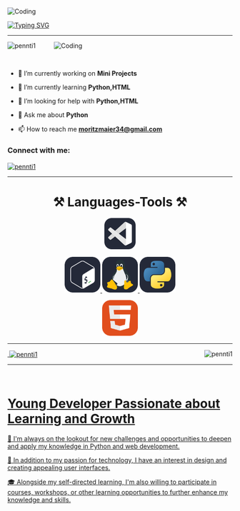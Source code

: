 <img align="center" alt="Coding" width="400" src="https://gifdb.com/images/high/coding-animated-laptop-flow-stream-ja04010rm5o68zfk.gif">


<a href="https://git.io/typing-svg"><img src="https://readme-typing-svg.demolab.com?font=Product+Sans&size=50&pause=1000&color=303092FF&background=FFFFFF00&center=true&vCenter=true&random=false&width=900&lines=Hi%F0%9F%91%8B%2C I'm  Moritz Maier;I'm+16+years+old+and+from+Germany" alt="Typing SVG" title="Laptop"/></a>


<hr>



<img align="right" alt="Coding" width="400" src="https://cdn.dribbble.com/users/330915/screenshots/3587000/media/cf9c914d04e017ab821bab2ee0bb87cb.gif">


<p align="left"> <img src="https://komarev.com/ghpvc/?username=pennti1&label=Profile%20views&color=0e75b6&style=flat" alt="pennti1" /> </p>

<p align="left"> <a href="https://twitter.com/" target="blank"><img src="https://img.shields.io/twitter/follow/?logo=twitter&style=for-the-badge" alt="" /></a> </p>

- 🔭 I’m currently working on **Mini Projects**

- 🌱 I’m currently learning **Python,HTML**

- 🤝 I’m looking for help with **Python,HTML**

- 💬 Ask me about **Python**

- 📫 How to reach me **moritzmaier34@gmail.com**

<h3 align="left">Connect with me:</h3>
<p align="left">
<a href=https://www.youtube.com/@pennti/featured" target="blank"><img align="center" src="https://raw.githubusercontent.com/rahuldkjain/github-profile-readme-generator/master/src/images/icons/Social/youtube.svg" alt="pennti1" height="30" width="40" /></a>
</p>
<hr>

<h1 align="center">⚒️ Languages-Tools ⚒️</h1>
<p align="center"> <a href="https://code.visualstudio.com" target="_blank" rel="noreferrer" > <img src="https://raw.githubusercontent.com/tandpfun/skill-icons/65dea6c4eaca7da319e552c09f4cf5a9a8dab2c8/icons/VSCode-Dark.svg" alt="VS-CODE" width="70" height="70"</p>
<p align="center"> <a href="https://www.gnu.org/software/bash/" target="_blank" rel="noreferrer"> <img src="https://raw.githubusercontent.com/tandpfun/skill-icons/65dea6c4eaca7da319e552c09f4cf5a9a8dab2c8/icons/Bash-Dark.svg" alt="bash" width="80" height="80"/> </a> <a href="https://www.w3schools.com/css/"<img src="https://www.vectorlogo.zone/logos/git-scm/git-scm-icon.svg" alt="git" width="80" height="80"/> </a> <a href="https://www.w3.org/html/" target="_blank"
<a href="https://www.linux.org" target="_blank" rel="noreferrer"> <img src="https://raw.githubusercontent.com/tandpfun/skill-icons/65dea6c4eaca7da319e552c09f4cf5a9a8dab2c8/icons/Linux-Dark.svg" alt="linux" width="80"height="80"/> </a> <a href="https://www.python.org" target="_blank" rel="noreferrer"> <img src="https://raw.githubusercontent.com/tandpfun/skill-icons/65dea6c4eaca7da319e552c09f4cf5a9a8dab2c8/icons/Python-Dark.svg" alt="python" width="80" height="80"/> </a> 

<p align="center"> <a href="https://de.wikipedia.org/wiki/Hypertext_Markup_Language" target="_blank" > <img src="https://raw.githubusercontent.com/tandpfun/skill-icons/65dea6c4eaca7da319e552c09f4cf5a9a8dab2c8/icons/HTML.svg" alt="HTML" width="80" height="80"</p>

<hr>

<hp><img align="right" src="https://github-readme-streak-stats.herokuapp.com/?user=pennti1&" alt="pennti1 " /></hp>
<p>&nbsp;<img align="center" src="https://github-readme-stats.vercel.app/api?username=pennti1&show_icons=true&locale=en" alt="pennti1" /></p>
<hr>
<br>
<h1>Young Developer Passionate about Learning and Growth</h1>
🚀 I'm always on the lookout for new challenges and opportunities to deepen and apply my knowledge in Python and web development.

🎨 In addition to my passion for technology, I have an interest in design and creating appealing user interfaces.

🎓 Alongside my self-directed learning, I'm also willing to participate in courses, workshops, or other learning opportunities to further enhance   my knowledge and skills.



